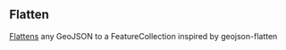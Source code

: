 ## Flatten

[Flattens](http://turfjs.org/docs#flatten) any GeoJSON to a FeatureCollection inspired by geojson-flatten